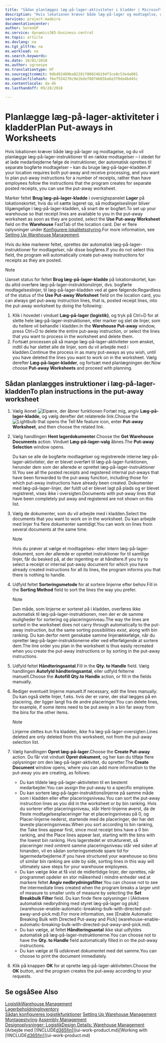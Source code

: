 ```yaml
---
title: "Sådan planlægges læg-på-lager-aktiviteter i kladder | Microsoft Docs"
description: "Hvis lokationen kræver både læg-på-lager og modtagelse, og du vil planlægge læg-på-lager-instruktioner til en række modtagelser – i stedet for at lade medarbejderne følge de instruktioner, der automatisk oprettes til separate bogførte modtagelser – kan du bruge læg-på-lager-kladden."
services: project-madeira
documentationcenter: 
author: SorenGP
ms.service: dynamics365-business-central
ms.topic: article
ms.devlang: na
ms.tgt_pltfrm: na
ms.workload: na
ms.search.keywords: 
ms.date: 10/01/2018
ms.author: sgroespe
ms.translationtype: HT
ms.sourcegitcommit: 9dbd92409ba02281f008246194f3ce0c53e4e001
ms.openlocfilehash: f6ef554270c9e2bdef8074b65ba6e3f0de4bd45c
ms.contentlocale: da-dk
ms.lasthandoff: 09/28/2018

---
```

# <a name="plan-put-aways-in-worksheets"></a><span data-ttu-id="86c5f-103">Planlægge læg-på-lager-aktiviteter i kladder</span><span class="sxs-lookup"><span data-stu-id="86c5f-103">Plan Put-aways in Worksheets</span></span>
<span data-ttu-id="86c5f-104">Hvis lokationen kræver både læg-på-lager og modtagelse, og du vil planlægge læg-på-lager-instruktioner til en række modtagelser – i stedet for at lade medarbejderne følge de instruktioner, der automatisk oprettes til separate bogførte modtagelser – kan du bruge læg-på-lager-kladden.</span><span class="sxs-lookup"><span data-stu-id="86c5f-104">If your location requires both put-away and receive processing, and you want to plan put-away instructions for a number of receipts, rather than have employees follow the instructions that the program creates for separate posted receipts, you can use the put-away worksheet.</span></span>  

<span data-ttu-id="86c5f-105">Marker feltet **Brug læg-på-lager-kladde** i oversigtspanelet **Lager** på lokationskortet, hvis du vil sætte lageret op, så modtagelseslinjer bliver tilgængelige i læg-på-lager-kladden, så snart de er bogført.</span><span class="sxs-lookup"><span data-stu-id="86c5f-105">To set up your warehouse so that receipt lines are available to you in the put-away worksheet as soon as they are posted, select the **Use Put-away Worksheet** field on the **Warehouse** FastTab of the location card.</span></span> <span data-ttu-id="86c5f-106">Der er flere oplysninger under [Konfigurere lokalitetsstyring](warehouse-setup-warehouse.md).</span><span class="sxs-lookup"><span data-stu-id="86c5f-106">For more information, see [Setting Up Warehouse Management](warehouse-setup-warehouse.md).</span></span>  

<span data-ttu-id="86c5f-107">Hvis du ikke markerer feltet, oprettes der automatisk læg-på-lager-instruktioner for modtagelser, når disse bogføres.</span><span class="sxs-lookup"><span data-stu-id="86c5f-107">If you do not select this field, the program will automatically create put-away instructions for receipts as they are posted.</span></span>  

> [!NOTE]  
>  <span data-ttu-id="86c5f-108">Uanset status for feltet **Brug læg-på-lager-kladde** på lokationskortet, kan du altid overføre læg-på-lager-instruktionslinjer, dvs. bogførte modtagelseslinjer, til læg-på-lager-kladden ved at gøre følgende:</span><span class="sxs-lookup"><span data-stu-id="86c5f-108">Regardless of the status of the **Use Put-away Worksheet** field on the location card, you can always get put-away instruction lines, that is, posted receipt lines, into the put-away worksheet by doing the following:</span></span>  
>   
>  1.  <span data-ttu-id="86c5f-109">Klik i hovedet i vinduet **Læg-på-lager (logistik)**, og tryk på Ctrl+D for at slette hele læg-på-lager-instruktionen, eller marker og slet de linjer, som du hellere vil behandle i kladden.</span><span class="sxs-lookup"><span data-stu-id="86c5f-109">In the **Warehouse Put-away** window, press Ctrl+D to delete the entire put-away instruction, or select the lines that you want to process in the worksheet and delete them.</span></span>  
> 2.  <span data-ttu-id="86c5f-110">Fortsæt processen på så mange læg-på-lager-aktiviteter som ønsket, indtil du har slettet alle de linjer, som du vil arbejde med i kladden.</span><span class="sxs-lookup"><span data-stu-id="86c5f-110">Continue the process in as many put-aways as you wish, until you have deleted the lines you want to work on in the worksheet.</span></span> <span data-ttu-id="86c5f-111">Vælg derefter **Læg-på-lager-kladder**, og fortsæt med planlægningen der.</span><span class="sxs-lookup"><span data-stu-id="86c5f-111">Now choose **Put-away Worksheets** and proceed with planning.</span></span>  

## <a name="to-plan-instructions-in-the-put-away-worksheet"></a><span data-ttu-id="86c5f-112">Sådan planlægges instruktioner i læg-på-lager-kladden</span><span class="sxs-lookup"><span data-stu-id="86c5f-112">To plan instructions in the put-away worksheet</span></span>  
1.  <span data-ttu-id="86c5f-113">Vælg ikonet ![Elpære, der åbner funktionen Fortæl mig](media/ui-search/search_small.png "Fortæl mig, hvad du vil foretage dig"), angiv **Læg-på-lager-kladde**, og vælg derefter det relaterede link.</span><span class="sxs-lookup"><span data-stu-id="86c5f-113">Choose the ![Lightbulb that opens the Tell Me feature](media/ui-search/search_small.png "Tell me what you want to do") icon, enter **Put-away Worksheet**, and then choose the related link.</span></span>  
2.  <span data-ttu-id="86c5f-114">Vælg handlingen **Hent lagerdokumenter**.</span><span class="sxs-lookup"><span data-stu-id="86c5f-114">Choose the **Get Warehouse Documents** action.</span></span> <span data-ttu-id="86c5f-115">Vinduet **Læg-på-lager-valg** åbnes.</span><span class="sxs-lookup"><span data-stu-id="86c5f-115">The **Put-away Selection** window opens.</span></span>  

    <span data-ttu-id="86c5f-116">Du kan se alle de bogførte modtagelser og registrerede interne læg-på-lager-aktiviteter, der er blevet overført til læg-på-lager-funktionen, herunder dem som der allerede er oprettet læg-på-lager-instruktioner til.</span><span class="sxs-lookup"><span data-stu-id="86c5f-116">You see all the posted receipts and registered internal put-aways that have been forwarded to the put-away function, including those for which put-away instructions have already been created.</span></span> <span data-ttu-id="86c5f-117">Dokumenter med læg-på-lager-linjer, der fuldt ud er blevet lagt på plads og er blevet registreret, vises ikke i oversigten.</span><span class="sxs-lookup"><span data-stu-id="86c5f-117">Documents with put-away lines that have been completely put away and registered are not shown on this list.</span></span>  

3. <span data-ttu-id="86c5f-118">Vælg de dokumenter, som du vil arbejde med i kladden.</span><span class="sxs-lookup"><span data-stu-id="86c5f-118">Select the documents that you want to work on in the worksheet.</span></span> <span data-ttu-id="86c5f-119">Du kan arbejde med linjer fra flere dokumenter samtidigt.</span><span class="sxs-lookup"><span data-stu-id="86c5f-119">You can work on lines from several documents at the same time.</span></span>  

    > [!NOTE]  
    >  <span data-ttu-id="86c5f-120">Hvis du prøver at vælge et modtagelses- eller intern læg-på-lager-dokument, som der allerede er oprettet instruktioner for til samtlige linjer, får du besked på, at der ingenting er at håndtere.</span><span class="sxs-lookup"><span data-stu-id="86c5f-120">If you try to select a receipt or internal put-away document for which you have already created instructions for all its lines, the program informs you that there is nothing to handle.</span></span>  

4. <span data-ttu-id="86c5f-121">Udfyld feltet **Sorteringsmetode** for at sortere linjerne efter behov.</span><span class="sxs-lookup"><span data-stu-id="86c5f-121">Fill in the **Sorting Method** field to sort the lines the way you prefer.</span></span>  

    > [!NOTE]  
    >  <span data-ttu-id="86c5f-122">Den måde, som linjerne er sorteret på i kladden, overføres ikke automatisk til læg-på-lager-instruktionen, men der er de samme muligheder for sortering og placeringsniveau.</span><span class="sxs-lookup"><span data-stu-id="86c5f-122">The way the lines are sorted in the worksheet does not carry through automatically to the put-away instruction, but the same sorting possibilities exist, along with bin ranking.</span></span> <span data-ttu-id="86c5f-123">Du kan derfor nemt genskabe samme linjerækkefølge, når du opretter læg-på-lager-instruktionerne eller ved efterfølgende at sortere dem.</span><span class="sxs-lookup"><span data-stu-id="86c5f-123">The line order you plan in the worksheet is thus easily recreated when you create the put-away instructions or by sorting in the put-away instructions.</span></span>  

5.  <span data-ttu-id="86c5f-124">Udfyld feltet **Håndteringsantal**.</span><span class="sxs-lookup"><span data-stu-id="86c5f-124">Fill in the **Qty. to Handle** field.</span></span> <span data-ttu-id="86c5f-125">Vælg handlingen **Autofyld håndteringsantal**, eller udfyld felterne manuelt.</span><span class="sxs-lookup"><span data-stu-id="86c5f-125">Choose the **Autofill Qty.to Handle** action, or fill in the fields manually.</span></span>  
6.  <span data-ttu-id="86c5f-126">Rediger eventuelt linjerne manuelt.</span><span class="sxs-lookup"><span data-stu-id="86c5f-126">If necessary, edit the lines manually.</span></span> <span data-ttu-id="86c5f-127">Du kan også slette linjer, f.eks. hvis der er varer, der skal lægges på en placering, der ligger langt fra de andre placeringer.</span><span class="sxs-lookup"><span data-stu-id="86c5f-127">You can delete lines, for example, if some items need to be put away in a bin far away from the bins for the other items.</span></span>  

    > [!NOTE]  
    >  <span data-ttu-id="86c5f-128">Linjerne slettes kun fra kladden, ikke fra læg-på-lager-oversigten.</span><span class="sxs-lookup"><span data-stu-id="86c5f-128">Lines deleted are only deleted from this worksheet, not from the put-away selection list.</span></span>  

7.  <span data-ttu-id="86c5f-129">Vælg handlingen **Opret læg-på-lager**.</span><span class="sxs-lookup"><span data-stu-id="86c5f-129">Choose the **Create Put-away** action.</span></span> <span data-ttu-id="86c5f-130">Du får vist vinduet **Opret dokument**, og her kan du tilføje flere oplysninger om den læg-på-lager-aktivitet, du opretter:</span><span class="sxs-lookup"><span data-stu-id="86c5f-130">The **Create Document** window opens, where you can add more information to the put-away you are creating, as follows:</span></span>  

    -   <span data-ttu-id="86c5f-131">Du kan tildele læg-på-lager-aktiviteten til en bestemt medarbejder.</span><span class="sxs-lookup"><span data-stu-id="86c5f-131">You can assign the put-away to a specific employee.</span></span>  
    -   <span data-ttu-id="86c5f-132">Du kan sortere læg-på-lager-instruktionslinjerne på samme måde som i kladden eller efter placeringsniveau.</span><span class="sxs-lookup"><span data-stu-id="86c5f-132">You can sort the put-away instruction lines as you did in the worksheet or by bin ranking.</span></span> <span data-ttu-id="86c5f-133">Hvis du sorterer efter placeringsniveau, står Hent-linjerne øverst, da de fleste modtagelsesplaceringer har et placeringsniveau på 0, og Placer-linjerne nederst, startende med de placeringer, der har det laveste placeringsniveau.</span><span class="sxs-lookup"><span data-stu-id="86c5f-133">When you sort according to bin ranking, the Take lines appear first, since most receipt bins have a 0 bin ranking, and the Place lines appear last, starting with the bins with the lowest bin ranking.</span></span> <span data-ttu-id="86c5f-134">Hvis lagerstedet er struktureret, så placeringer med omtrent samme placeringsniveau står ved siden af hinanden, vil en sådan sorteringsmetode spare tid for lagermedarbejderne.</span><span class="sxs-lookup"><span data-stu-id="86c5f-134">If you have structured your warehouse so bins of similar bin ranking are side by side, sorting lines in this way will ultimately save steps for your warehouse employees.</span></span>  
    -   <span data-ttu-id="86c5f-135">Du kan vælge ikke at få vist de midlertidige linjer, der oprettes, når programmet opdeler en stor måleenhed i mindre enheder ved at markere feltet **Angiv nedbrydningsfilter**.</span><span class="sxs-lookup"><span data-stu-id="86c5f-135">You can choose not to see the intermediate lines created when the program breaks a larger unit of measure to smaller units of measure by selecting the **Set Breakbulk Filter** field.</span></span> <span data-ttu-id="86c5f-136">Du kan finde flere oplysninger i [Aktivere automatisk nedbrydning med styret læg-på-lager og pluk] (warehouse-enable-automatic-breaking-bulk-with-directed-put-away-and-pick.md).</span><span class="sxs-lookup"><span data-stu-id="86c5f-136">For more information, see [Enable Automatic Breaking Bulk with Directed Put-away and Pick] (warehouse-enable-automatic-breaking-bulk-with-directed-put-away-and-pick.md).</span></span>  
    -   <span data-ttu-id="86c5f-137">Du kan vælge, at feltet **Håndteringsantal** ikke skal udfyldes automatisk på læg-på-lager-instruktionerne.</span><span class="sxs-lookup"><span data-stu-id="86c5f-137">You can choose not to have the **Qty. to Handle** field automatically filled in on the put-away instructions.</span></span>  
    -   <span data-ttu-id="86c5f-138">Du kan vælge at få udskrevet dokumentet med det samme.</span><span class="sxs-lookup"><span data-stu-id="86c5f-138">You can choose to print the document immediately.</span></span>  

8.  <span data-ttu-id="86c5f-139">Klik på knappen **OK** for at oprette læg-på-lager-aktiviteten.</span><span class="sxs-lookup"><span data-stu-id="86c5f-139">Choose the **OK** button, and the program creates the put-away according to your requests.</span></span>  

## <a name="see-also"></a><span data-ttu-id="86c5f-140">Se også</span><span class="sxs-lookup"><span data-stu-id="86c5f-140">See Also</span></span>  
[<span data-ttu-id="86c5f-141">Logistik</span><span class="sxs-lookup"><span data-stu-id="86c5f-141">Warehouse Management</span></span>](warehouse-manage-warehouse.md)  
[<span data-ttu-id="86c5f-142">Lagerbeholdning</span><span class="sxs-lookup"><span data-stu-id="86c5f-142">Inventory</span></span>](inventory-manage-inventory.md)  
<span data-ttu-id="86c5f-143">[Sådan konfigureres logistikfunktioner](warehouse-setup-warehouse.md)   </span><span class="sxs-lookup"><span data-stu-id="86c5f-143">[Setting Up Warehouse Management](warehouse-setup-warehouse.md)   </span></span>  
<span data-ttu-id="86c5f-144">[Montagestyring](assembly-assemble-items.md)  </span><span class="sxs-lookup"><span data-stu-id="86c5f-144">[Assembly Management](assembly-assemble-items.md)  </span></span>  
[<span data-ttu-id="86c5f-145">Designoplysninger: Logistik</span><span class="sxs-lookup"><span data-stu-id="86c5f-145">Design Details: Warehouse Management</span></span>](design-details-warehouse-management.md)  
<span data-ttu-id="86c5f-146">[Arbejde med [!INCLUDE[d365fin](includes/d365fin_md.md)]](ui-work-product.md)</span><span class="sxs-lookup"><span data-stu-id="86c5f-146">[Working with [!INCLUDE[d365fin](includes/d365fin_md.md)]](ui-work-product.md)</span></span>

